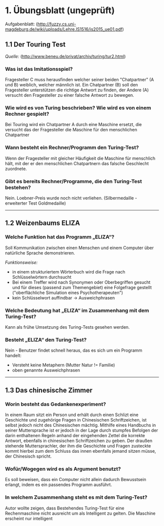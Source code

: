 # 1. Übungsblatt (ungeprüft)
Aufgabenblatt: (http://fuzzy.cs.uni-magdeburg.de/wiki/uploads/Lehre.IS1516/is2015_ue01.pdf)
## 1.1 Der Touring Test
_Quelle:_ (http://www.beneu.de/privat/archiv/turing/tur2.html)
### Was ist das Imitationsspiel?
Fragesteller C muss herausfinden welcher seiner beiden "Chatpartner" (A und B) weiblich, welcher männlich ist. Ein Chatpartner (B) soll den Fragesteller unterstützen die richtige Antwort zu finden, der Andere (A) versucht den Fragesteller zu einer falsche Antwort zu bewegen.

### Wie wird es von Turing beschrieben? Wie wird es von einem Rechner gespielt?
Bei Touring wird ein Chatpartner A durch eine Maschine ersetzt, die versucht das der Fragesteller die Maschine für den menschlichen Chatpartner

### Wann besteht ein Rechner/Programm den Turing-Test?
Wenn der Fragesteller mit gleicher Häufigkeit die Maschine für menschlich hält, mit der er den menschlichen Chatpartnern das falsche Geschlecht zuordnete.

### Gibt es bereits Rechner/Programme, die den Turing-Test bestehen?
Nein. Loebner-Preis wurde noch nicht verliehen. (Silbermedaille - erweiterter Test Goldmedaille)

---
## 1.2 Weizenbaums ELIZA
### Welche Funktion hat das Programm „ELIZA“?
Soll Kommunikation zwischen einen Menschen und einem Computer über natürliche Sprache demonstrieren.

_Funktionsweise:_
 * in einem strukturiertem Wörterbuch wird die Frage nach Schlüsselwörtern durchsucht
 * Bei einem Treffer wird nach Synonymen oder Oberbegriffen gesucht und für dieses (passend zum Themengebiet) eine Folgefrage gestellt ("oberflächliche Simulation eines Psychotherapeuten")
 * kein Schlüsselwort auffindbar -> Ausweichphrasen

### Welche Bedeutung hat „ELIZA“ im Zusammenhang mit dem Turing-Test?
Kann als frühe Umsetzung des Turing-Tests gesehen werden.

### Besteht „ELIZA“ den Turing-Test?
Nein - Benutzer findet schnell heraus, das es sich um ein Programm handelt:
 * Versteht keine Metaphern (Mutter Natur != Familie)
 * oben genannte Ausweichphrasen
---
## 1.3 Das chinesische Zimmer
### Worin besteht das Gedankenexperiment?
In einem Raum sitzt ein Person und erhält durch einen Schlizt eine Geschichte und zugehörige Fragen in Chinesischen Schriftzeichen, ist selbst jedoch nicht des Chinesischen mächtig. Mithilfe eines Handbuchs in seiner Muttersprache ist er jedoch in der Lage durch stumpfes Befolgen der darin enthaltenen Regeln anhand der eingehenden Zettel die korrekte Antwort, ebenfalls in chinesischen Schriftzeichen zu geben.
Der draußen stehende Muttersprachler, der ihm die Geschichte und Fragen zusteckte kommt hierbei zum dem Schluss das innen ebenfalls jemand sitzen müsse, der Chinesisch spricht.

### Wofür/Wogegen wird es als Argument benutzt?
Es soll beweisen, dass ein Computer nicht allein dadurch Bewusstsein erlangt, indem es ein passendes Programm ausführt.

### In welchem Zusammenhang steht es mit dem Turing-Test?
 Autor wollte zeigen, dass Bestehendes Turing-Test für eine Rechenmaschine nicht ausreicht um als Intelligent zu gelten. Die Maschine erscheint nur intelligent
